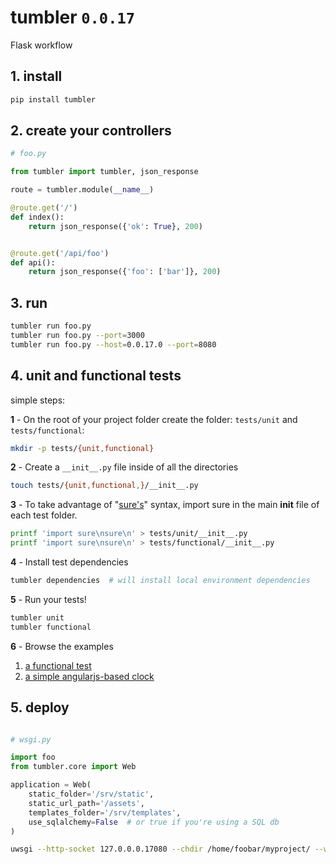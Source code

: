 # tumbler `0.0.17`

Flask workflow


## 1. install

```bash
pip install tumbler
```

## 2. create your controllers

```python
# foo.py

from tumbler import tumbler, json_response

route = tumbler.module(__name__)

@route.get('/')
def index():
    return json_response({'ok': True}, 200)


@route.get('/api/foo')
def api():
    return json_response({'foo': ['bar']}, 200)

```

## 3. run

```bash
tumbler run foo.py
tumbler run foo.py --port=3000
tumbler run foo.py --host=0.0.17.0 --port=8080
```


## 4. unit and functional tests


simple steps:

**1** - On the root of your project folder create the folder: `tests/unit` and `tests/functional`:

```bash
mkdir -p tests/{unit,functional}
```

**2** - Create a `__init__.py` file inside of all the directories


```bash
touch tests/{unit,functional,}/__init__.py
```

**3** - To take advantage of "[sure's](http://falcao.it/sure)" syntax,
  import sure in the main __init__ file of each test folder.

```bash
printf 'import sure\nsure\n' > tests/unit/__init__.py
printf 'import sure\nsure\n' > tests/functional/__init__.py
```

**4** - Install test dependencies

```bash
tumbler dependencies  # will install local environment dependencies
```


**5** - Run your tests!

```bash
tumbler unit
tumbler functional
```

**6** - Browse the examples

1. [a functional test](https://github.com/gabrielfalcao/tumbler/blob/master/examples/tdd/tests/functional/test_users.py)
2. [a simple angularjs-based clock](https://github.com/gabrielfalcao/tumbler/tree/master/examples/nosql)

## 5. deploy

```python

# wsgi.py

import foo
from tumbler.core import Web

application = Web(
    static_folder='/srv/static',
    static_url_path='/assets',
    templates_folder='/srv/templates',
    use_sqlalchemy=False  # or true if you're using a SQL db
)
```

```bash
uwsgi --http-socket 127.0.0.0.17080 --chdir /home/foobar/myproject/ --wsgi-file wsgi.py --master --processes 4 --threads 2 --stats 127.0.0.17:9191
```
